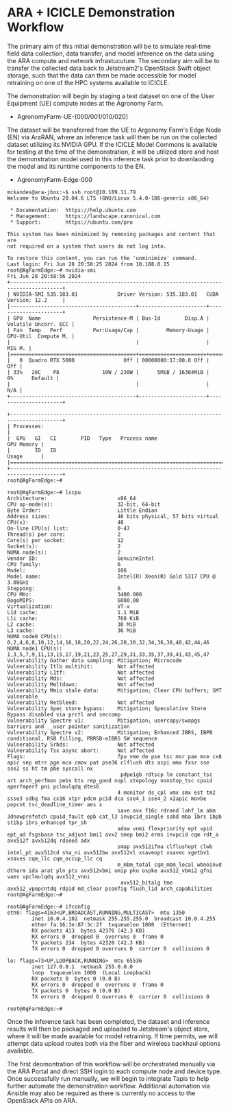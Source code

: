 # ARA + ICICLE Demonstration Workflow

The primary aim of this initial demonstration will be to simulate real-time field data collection, data transfer, and model inference on the data using the ARA compute and network infrastucuture. The secondary aim will be to transfer the collected data back to Jetstream2's OpenStack Swift object storage, such that the data can then be made accessible for model retraining on one of the HPC systems available to ICICLE.

The demonstration will begin by staging a test dataset on one of the User Equipment (UE) compute nodes at the Agronomy Farm.

- AgronomyFarm-UE-[000/001/010/020]

The dataset will be transferred from the UE to Argonomy Farm's Edge Node (EN) via AraRAN, where an inference task will then be run on the collected dataset utilizing its NVIDIA GPU. If the ICICLE Model Commons is available for testing at the time of the demonstration, it will be utilized store and host the demonstration model used in this inference task prior to downlaoding the model and its runtime components to the EN.

- AgronomyFarm-Edge-000

```
mckandes@ara-jbox:~$ ssh root@10.189.11.79
Welcome to Ubuntu 20.04.6 LTS (GNU/Linux 5.4.0-186-generic x86_64)

 * Documentation:  https://help.ubuntu.com
 * Management:     https://landscape.canonical.com
 * Support:        https://ubuntu.com/pro

This system has been minimized by removing packages and content that are
not required on a system that users do not log into.

To restore this content, you can run the 'unminimize' command.
Last login: Fri Jun 28 20:58:25 2024 from 10.188.0.15
root@AgFarmEdge:~# nvidia-smi
Fri Jun 28 20:58:56 2024       
+---------------------------------------------------------------------------------------+
| NVIDIA-SMI 535.183.01             Driver Version: 535.183.01   CUDA Version: 12.2     |
|-----------------------------------------+----------------------+----------------------+
| GPU  Name                 Persistence-M | Bus-Id        Disp.A | Volatile Uncorr. ECC |
| Fan  Temp   Perf          Pwr:Usage/Cap |         Memory-Usage | GPU-Util  Compute M. |
|                                         |                      |               MIG M. |
|=========================================+======================+======================|
|   0  Quadro RTX 5000                Off | 00000000:17:00.0 Off |                  Off |
| 33%   26C    P8              10W / 230W |      5MiB / 16384MiB |      0%      Default |
|                                         |                      |                  N/A |
+-----------------------------------------+----------------------+----------------------+
                                                                                         
+---------------------------------------------------------------------------------------+
| Processes:                                                                            |
|  GPU   GI   CI        PID   Type   Process name                            GPU Memory |
|        ID   ID                                                             Usage      |
|=======================================================================================|
+---------------------------------------------------------------------------------------+
root@AgFarmEdge:~#
```

```
root@AgFarmEdge:~# lscpu
Architecture:                       x86_64
CPU op-mode(s):                     32-bit, 64-bit
Byte Order:                         Little Endian
Address sizes:                      46 bits physical, 57 bits virtual
CPU(s):                             48
On-line CPU(s) list:                0-47
Thread(s) per core:                 2
Core(s) per socket:                 12
Socket(s):                          2
NUMA node(s):                       2
Vendor ID:                          GenuineIntel
CPU family:                         6
Model:                              106
Model name:                         Intel(R) Xeon(R) Gold 5317 CPU @ 3.00GHz
Stepping:                           6
CPU MHz:                            3400.000
BogoMIPS:                           6000.00
Virtualization:                     VT-x
L1d cache:                          1.1 MiB
L1i cache:                          768 KiB
L2 cache:                           30 MiB
L3 cache:                           36 MiB
NUMA node0 CPU(s):                  0,2,4,6,8,10,12,14,16,18,20,22,24,26,28,30,32,34,36,38,40,42,44,46
NUMA node1 CPU(s):                  1,3,5,7,9,11,13,15,17,19,21,23,25,27,29,31,33,35,37,39,41,43,45,47
Vulnerability Gather data sampling: Mitigation; Microcode
Vulnerability Itlb multihit:        Not affected
Vulnerability L1tf:                 Not affected
Vulnerability Mds:                  Not affected
Vulnerability Meltdown:             Not affected
Vulnerability Mmio stale data:      Mitigation; Clear CPU buffers; SMT vulnerable
Vulnerability Retbleed:             Not affected
Vulnerability Spec store bypass:    Mitigation; Speculative Store Bypass disabled via prctl and seccomp
Vulnerability Spectre v1:           Mitigation; usercopy/swapgs barriers and __user pointer sanitization
Vulnerability Spectre v2:           Mitigation; Enhanced IBRS, IBPB conditional, RSB filling, PBRSB-eIBRS SW sequence
Vulnerability Srbds:                Not affected
Vulnerability Tsx async abort:      Not affected
Flags:                              fpu vme de pse tsc msr pae mce cx8 apic sep mtrr pge mca cmov pat pse36 clflush dts acpi mmx fxsr sse sse2 ss ht tm pbe syscall nx
                                     pdpe1gb rdtscp lm constant_tsc art arch_perfmon pebs bts rep_good nopl xtopology nonstop_tsc cpuid aperfmperf pni pclmulqdq dtes6
                                    4 monitor ds_cpl vmx smx est tm2 ssse3 sdbg fma cx16 xtpr pdcm pcid dca sse4_1 sse4_2 x2apic movbe popcnt tsc_deadline_timer aes x
                                    save avx f16c rdrand lahf_lm abm 3dnowprefetch cpuid_fault epb cat_l3 invpcid_single ssbd mba ibrs ibpb stibp ibrs_enhanced tpr_sh
                                    adow vnmi flexpriority ept vpid ept_ad fsgsbase tsc_adjust bmi1 avx2 smep bmi2 erms invpcid cqm rdt_a avx512f avx512dq rdseed adx 
                                    smap avx512ifma clflushopt clwb intel_pt avx512cd sha_ni avx512bw avx512vl xsaveopt xsavec xgetbv1 xsaves cqm_llc cqm_occup_llc cq
                                    m_mbm_total cqm_mbm_local wbnoinvd dtherm ida arat pln pts avx512vbmi umip pku ospke avx512_vbmi2 gfni vaes vpclmulqdq avx512_vnni
                                     avx512_bitalg tme avx512_vpopcntdq rdpid md_clear pconfig flush_l1d arch_capabilities
root@AgFarmEdge:~#
```

```
root@AgFarmEdge:~# ifconfig
eth0: flags=4163<UP,BROADCAST,RUNNING,MULTICAST>  mtu 1350
        inet 10.0.4.102  netmask 255.255.255.0  broadcast 10.0.4.255
        ether fa:16:3e:87:3c:2f  txqueuelen 1000  (Ethernet)
        RX packets 413  bytes 42376 (42.3 KB)
        RX errors 0  dropped 0  overruns 0  frame 0
        TX packets 234  bytes 42320 (42.3 KB)
        TX errors 0  dropped 0 overruns 0  carrier 0  collisions 0

lo: flags=73<UP,LOOPBACK,RUNNING>  mtu 65536
        inet 127.0.0.1  netmask 255.0.0.0
        loop  txqueuelen 1000  (Local Loopback)
        RX packets 0  bytes 0 (0.0 B)
        RX errors 0  dropped 0  overruns 0  frame 0
        TX packets 0  bytes 0 (0.0 B)
        TX errors 0  dropped 0 overruns 0  carrier 0  collisions 0

root@AgFarmEdge:~#
```

Once the inference task has been completed, the dataset and inference results will then be packaged and uploaded to Jetstream's object store, where it will be made available for model retraining. If time permits, we will attempt data upload routes both via the fiber and wireless backhaul options available. 

The first deomontration of this workflow will be orchestrated manually via the ARA Portal and direct SSH login to each compute node and device type. Once successfully run manually, we will begin to integrate Tapis to help further automate the demonstration workflow. Additional automation via Ansible may also be required as there is currently no access to the OpenStack APIs on ARA.
